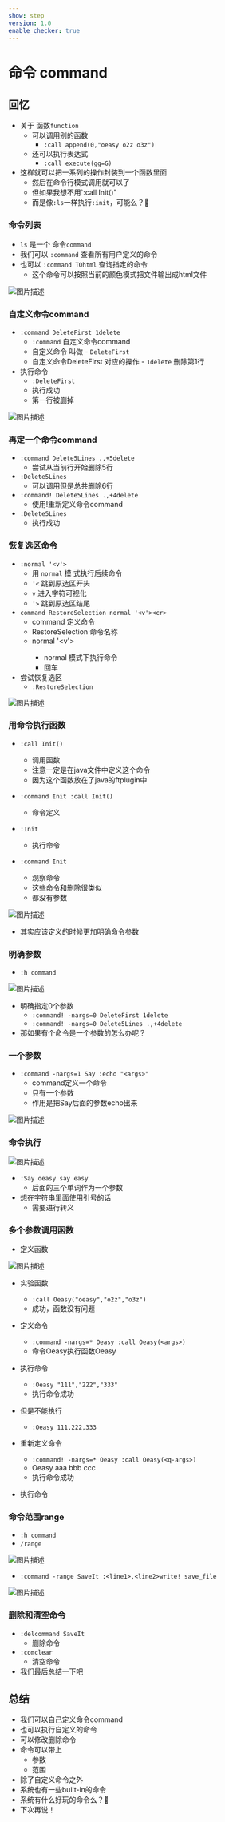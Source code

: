 ```yaml
---
show: step
version: 1.0
enable_checker: true
---
```


# 命令 command

## 回忆

- 关于 函数`function`
	- 可以调用别的函数
		- `:call append(0,"oeasy o2z o3z")`
	- 还可以执行表达式
	    - `:call execute(gg=G)`
- 这样就可以把一系列的操作封装到一个函数里面
    - 然后在命令行模式调用就可以了
    - 但如果我想不用`:call Init()"
    - 而是像`:ls`一样执行`:init`，可能么？🤔

### 命令列表
- `ls` 是一个 命令`command`
- 我们可以 `:command` 查看所有用户定义的命令
- 也可以 `:command TOhtml` 查询指定的命令
	- 这个命令可以按照当前的颜色模式把文件输出成html文件

![图片描述](https://doc.shiyanlou.com/courses/uid1190679-20210801-1627796439440)

### 自定义命令command
- `:command DeleteFirst 1delete`
	- `:command` 自定义命令command
	- 自定义命令 叫做 - `DeleteFirst` 
	- 自定义命令DeleteFirst 对应的操作 - `1delete` 删除第1行
- 执行命令
	- `:DeleteFirst`
	- 执行成功
	- 第一行被删掉

![图片描述](https://doc.shiyanlou.com/courses/uid1190679-20210801-1627797060452)

### 再定一个命令command
- `:command Delete5Lines .,+5delete`
	- 尝试从当前行开始删除5行
- `:Delete5Lines`
	- 可以调用但是总共删除6行
- `:command! Delete5Lines .,+4delete`
	- 使用!重新定义命令command
- `:Delete5Lines`
	- 执行成功

### 恢复选区命令
- `:normal '<v'>`
	- 用 `normal` 模 式执行后续命令
	- `'<` 跳到原选区开头
	- `v` 进入字符可视化
	- `'>` 跳到原选区结尾
- `command RestoreSelection normal '<v'><cr>`
	- command 定义命令
	- RestoreSelection 命令名称
	- normal '<v'><cr>
		- normal 模式下执行命令
		- <cr> 回车
- 尝试恢复选区
	- `:RestoreSelection`

![图片描述](https://doc.shiyanlou.com/courses/uid1190679-20210807-1628335051867)

### 用命令执行函数

- `:call Init()`
    - 调用函数	
	- 注意一定是在java文件中定义这个命令
	- 因为这个函数放在了java的ftplugin中

- `:command Init :call Init()`
	- 命令定义

- `:Init`
	- 执行命令
- `:command Init`
	- 观察命令
	- 这些命令和删除很类似
	- 都没有参数
	
![图片描述](https://doc.shiyanlou.com/courses/uid1190679-20210801-1627797402691)


- 其实应该定义的时候更加明确命令参数

### 明确参数
- `:h command`
 
![图片描述](https://doc.shiyanlou.com/courses/uid1190679-20210801-1627797731872)
- 明确指定0个参数
	- `:command! -nargs=0 DeleteFirst 1delete`
	- `:command! -nargs=0 Delete5Lines .,+4delete`
- 那如果有个命令是一个参数的怎么办呢？

### 一个参数

- `:command -nargs=1 Say :echo "<args>"`
	- command定义一个命令
	- 只有一个参数
	- 作用是把Say后面的参数echo出来

![图片描述](https://doc.shiyanlou.com/courses/uid1190679-20210801-1627798562784)

### 命令执行

![图片描述](https://doc.shiyanlou.com/courses/uid1190679-20210801-1627798848239)

- `:Say oeasy say easy`
	- 后面的三个单词作为一个参数
- 想在字符串里面使用引号的话
	- 需要进行转义

### 多个参数调用函数

- 定义函数

![图片描述](https://doc.shiyanlou.com/courses/uid1190679-20210801-1627803257931)

- 实验函数
	- `:call Oeasy("oeasy","o2z","o3z")`
	- 成功，函数没有问题
- 定义命令
	- `:command -nargs=* Oeasy :call Oeasy(<args>)`
	- 命令Oeasy执行函数Oeasy
- 执行命令
	- `:Oeasy "111","222","333"`
	- 执行命令成功
- 但是不能执行
	- `:Oeasy 111,222,333`
- 重新定义命令
	- `:command! -nargs=* Oeasy :call Oeasy(<q-args>)`
	- Oeasy aaa bbb ccc
	- 执行命令成功


- 执行命令

### 命令范围range

- `:h command`
- `/range`

![图片描述](https://doc.shiyanlou.com/courses/uid1190679-20210801-1627799345398)

- `:command -range SaveIt :<line1>,<line2>write! save_file`

![图片描述](https://doc.shiyanlou.com/courses/uid1190679-20210801-1627799505465)



### 删除和清空命令

- `:delcommand SaveIt`
	- 删除命令
- `:comclear`
	- 清空命令
- 我们最后总结一下吧


## 总结

- 我们可以自己定义命令command
- 也可以执行自定义的命令
- 可以修改删除命令
- 命令可以带上
	- 参数 
	- 范围
- 除了自定义命令之外
- 系统也有一些built-in的命令
- 系统有什么好玩的命令么？🤔
- 下次再说！




